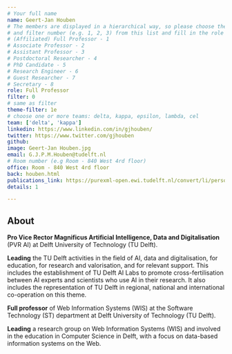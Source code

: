 ```yaml
---
# Your full name
name: Geert-Jan Houben
# The members are displayed in a hierarchical way, so please choose the role (e.g. Full Professor, Assistant Professor etc)
# and filter number (e.g. 1, 2, 3) from this list and fill in the role and filter from below:
# (Affiliated) Full Professor - 1
# Associate Professor - 2
# Assistant Professor - 3
# Postdoctoral Researcher - 4
# PhD Candidate - 5
# Research Engineer - 6
# Guest Researcher - 7
# Secretary - 8
role: Full Professor
filter: 0
# same as filter
theme-filter: 1e
# choose one or more teams: delta, kappa, epsilon, lambda, cel
team: ['delta', 'kappa']
linkedin: https://www.linkedin.com/in/gjhouben/
twitter: https://www.twitter.com/gjhouben
github:
image: Geert-Jan Houben.jpg
email: G.J.P.M.Houben@tudelft.nl
# Room number (e.g Room - 840 West 4rd floor)
office: Room - 840 West 4rd floor
back: houben.html
publications_link: https://purexml-open.ewi.tudelft.nl/convert/li/persons/3f77eaf9-d538-4448-9035-a34b160676eb
details: 1

---
```


## About
**Pro Vice Rector Magnificus Artificial Intelligence, Data and Digitalisation**
(PVR AI) at Delft University of Technology (TU Delft).

**Leading** the TU Delft activities in the field of AI, data and digitalisation, 
for education, for research and valorisation, and for relevant support. 
This includes the establishment of TU Delft AI Labs to promote cross-fertilisation between 
AI experts and scientists who use AI in their research. It also includes the representation of TU Delft in regional,
national and international co-operation on this theme.

**Full professor** of Web Information Systems (WIS) at the Software Technology (ST) department at Delft University 
of Technology (TU Delft).

**Leading** a research group on Web Information Systems (WIS) and involved in the education in Computer Science
in Delft, with a focus on data-based information systems on the Web.


